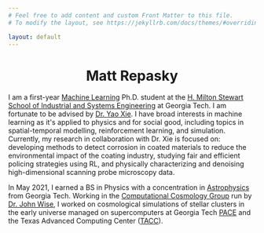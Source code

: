 ```yaml
---
# Feel free to add content and custom Front Matter to this file.
# To modify the layout, see https://jekyllrb.com/docs/themes/#overriding-theme-defaults

layout: default
---
```

<h1 align="center">Matt Repasky</h1>

I am a first-year [Machine Learning](https://ml.gatech.edu/) Ph.D. student at the [H. Milton Stewart School of Industrial and Systems Engineering](https://www.isye.gatech.edu/) at Georgia Tech. I am fortunate to be advised by [Dr. Yao Xie](https://www2.isye.gatech.edu/~yxie77/). I have broad interests in machine learning as it's applied to physics and for social good, including topics in spatial-temporal modelling, reinforcement learning, and simulation. Currently, my research in collaboration with Dr. Xie is focused on: developing methods to detect corrosion in coated materials to reduce the environmental impact of the coating industry, studying fair and efficient policing strategies using RL, and physically characterizing and denoising high-dimensional scanning probe microscopy data.

In May 2021, I earned a BS in Physics with a concentration in [Astrophysics](https://cra.gatech.edu/) from Georgia Tech. Working in the [Computational Cosmology Group](https://cosmo.gatech.edu/) run by [Dr. John Wise](https://cosmo.gatech.edu/members/john-wise/), I worked on cosmological simulations of stellar clusters in the early universe managed on supercomputers at Georgia Tech [PACE](https://pace.gatech.edu/) and the Texas Advanced Computing Center ([TACC](https://www.tacc.utexas.edu/systems/stampede2)).
